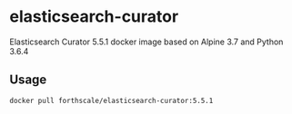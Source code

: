 # elasticsearch-curator
Elasticsearch Curator 5.5.1 docker image based on Alpine 3.7 and Python 3.6.4

## Usage

```
docker pull forthscale/elasticsearch-curator:5.5.1
```
